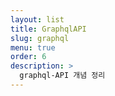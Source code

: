 ```yaml
---
layout: list
title: GraphqlAPI
slug: graphql
menu: true
order: 6
description: >
  graphql-API 개념 정리
---
```

